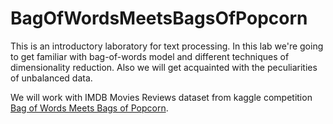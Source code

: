 # BagOfWordsMeetsBagsOfPopcorn
This is an introductory laboratory for text processing.
In this lab we're going to get familiar with bag-of-words model and different techniques of dimensionality reduction.
Also we will get acquainted with the peculiarities of unbalanced data.

We will work with IMDB Movies Reviews dataset from kaggle competition [Bag of Words Meets Bags of Popcorn](https://www.kaggle.com/c/word2vec-nlp-tutorial/data).
